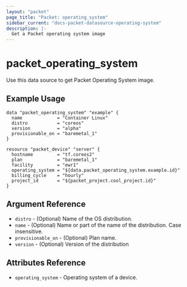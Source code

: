 ```yaml
---
layout: "packet"
page_title: "Packet: operating_system"
sidebar_current: "docs-packet-datasource-operating-system"
description: |-
  Get a Packet operating system image
---
```


# packet\_operating\_system

Use this data source to get Packet Operating System image.

## Example Usage

```hcl
data "packet_operating_system" "example" {
  name             = "Container Linux"
  distro           = "coreos"
  version          = "alpha"
  provisionable_on = "baremetal_1"
}

resource "packet_device" "server" {
  hostname         = "tf.coreos2"
  plan             = "baremetal_1"
  facility         = "ewr1"
  operating_system = "${data.packet_operating_system.example.id}"
  billing_cycle    = "hourly"
  project_id       = "${packet_project.cool_project.id}"
}

```

## Argument Reference

 * `distro` - (Optional) Name of the OS distribution.
 * `name` - (Optional) Name or part of the name of the distribution. Case insensitive.
 * `provisionable_on` - (Optional) Plan name.
 * `version` - (Optional) Version of the distribution

## Attributes Reference

 * `operating_system` - Operating system of a device.

